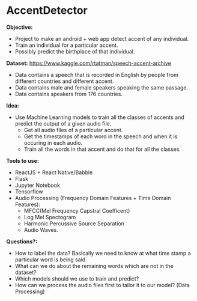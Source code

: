 # AccentDetector
**Objective:**
  - Project to make an android + web app detect accent of any individual. 
  - Train an individual for a particular accent.
  - Possibly predict the birthplace of that individual.

**Dataset:** https://www.kaggle.com/rtatman/speech-accent-archive
 - Data contains a speech that is recorded in English by people from different countries and different accent.
 - Data contains male and female speakers speaking the same passage.
 - Data contains speakers from 176 countries.

**Idea:** 
 - Use Machine Learning models to train all the classes of accents and predict the output of a given audio file.
    - Get all audio files of a particular accent.
    - Get the timestamps of each word in the speech and when it is occuring in each audio.
    - Train all the words in that accent and do that for all the classes.

**Tools to use:** 
 - ReactJS + React Native/Babble
 - Flask
 - Jupyter Notebook
 - Tensorflow
 - Audio Processing (Frequency Domain Features + Time Domain Features):
    - MFCC(Mel Frequency Capstral Coefficent)
    - Log Mel Spectogram
    - Harmonic Percussive Source Separation
    - Audio Waves.
 
 **Questions?:**
  - How to label the data? Basically we need to know at what time stamp a particular word is being said. 
  - What can we do about the remaining words which are not in the dataset? 
  - Which models should we use to train and predict? 
  - How can we process the audio files first to tailor it to our model? (Data Processing)
  
